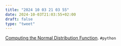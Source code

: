 ```yaml
---
title: "2024 10 03 21 03 55"
date: 2024-10-03T21:03:55+02:00
draft: false
type: "tweet"
---
```

[Computing the Normal Distribution Function](https://www.janert.me/blog/2024/computing-the-normal-distribution-function/). `#python`
